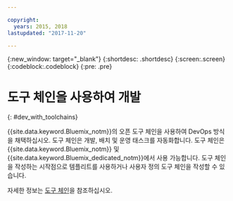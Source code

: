 ```yaml
---

copyright:
  years: 2015, 2018
lastupdated: "2017-11-20"

---
```


{:new_window: target="_blank"}
{:shortdesc: .shortdesc}
{:screen:.screen}
{:codeblock:.codeblock}
{:pre: .pre}

# 도구 체인을 사용하여 개발
{: #dev_with_toolchains}

{{site.data.keyword.Bluemix_notm}}의 오픈 도구 체인을 사용하여 DevOps 방식을 채택하십시오. 도구 체인은 개발, 배치 및 운영 태스크를 자동화합니다. 도구 체인은 {{site.data.keyword.Bluemix_notm}} 및 {{site.data.keyword.Bluemix_dedicated_notm}}에서 사용 가능합니다. 도구 체인을 작성하는 시작점으로 템플리트를 사용하거나 사용자 정의 도구 체인을 작성할 수 있습니다. 

자세한 정보는 [도구 체인](/docs/services/ContinuousDelivery/toolchains_about.html#toolchains_about)을 참조하십시오. 
